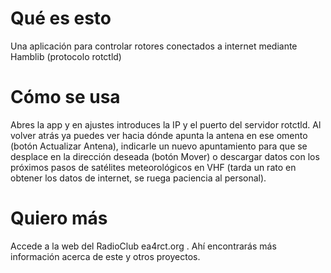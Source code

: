 # Qué es esto

Una aplicación para controlar rotores conectados a internet mediante Hamblib (protocolo rotctld)

# Cómo se usa

Abres la app y en ajustes introduces la IP y el puerto del servidor rotctld. Al volver atrás ya puedes ver hacia dónde apunta la antena en ese omento (botón Actualizar Antena), indicarle un nuevo apuntamiento para que se desplace en la dirección deseada (botón Mover) o descargar datos con los próximos pasos de satélites meteorológicos en VHF (tarda un rato en obtener los datos de internet, se ruega paciencia al personal).

# Quiero más

Accede a la web del RadioClub ea4rct.org . Ahí encontrarás más información acerca de este y otros proyectos.
